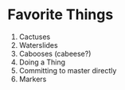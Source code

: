 # Favorite Things

1. Cactuses
2. Waterslides
3. Cabooses (cabeese?)
4. Doing a Thing
5. Committing to master directly
6. Markers
